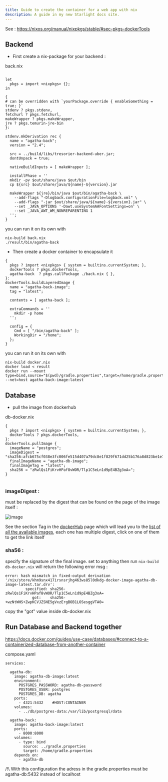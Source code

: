 ```yaml
---
title: Guide to create the container for a web app with nix
description: A guide in my new Starlight docs site.
---
```


See : https://nixos.org/manual/nixpkgs/stable/#sec-pkgs-dockerTools


## Backend 

- First create a nix-package for your backend :

 back.nix

```

let
  pkgs = import <nixpkgs> {};
in

{
# can be overridden with `yourPackage.override { enableSomething = true; }`
stdenv ? pkgs.stdenv,
fetchurl ? pkgs.fetchurl,
makeWrapper ? pkgs.makeWrapper,
jre ? pkgs.temurin-jre-bin
}:

stdenv.mkDerivation rec {
  name = "agatha-back";
  version = "2.4";

  src = ../build/libs/tresorier-backend-uber.jar;
  dontUnpack = true;

  nativeBuildInputs = [ makeWrapper ];

  installPhase = ''
  mkdir -pv $out/share/java $out/bin
  cp ${src} $out/share/java/${name}-${version}.jar

  makeWrapper ${jre}/bin/java $out/bin/agatha-back \
    --add-flags "-Dlogback.configurationFile=logback.xml" \
    --add-flags "-jar $out/share/java/${name}-${version}.jar" \
    --set _JAVA_OPTIONS '-Dawt.useSystemAAFontSettings=on' \
    --set _JAVA_AWT_WM_NONREPARENTING 1
  '';
}

```

you can run it on its own with 

```
nix-build back.nix
./result/bin/agatha-back

```

- Then create a docker container to encapsulate it 

```
{ 
  pkgs ? import <nixpkgs> { system = builtins.currentSystem; },
  dockerTools ? pkgs.dockerTools,
  agatha-back  ? pkgs.callPackage ./back.nix { },
}:
dockerTools.buildLayeredImage {
  name = "agatha-back-image";
  tag = "latest";

  contents = [ agatha-back ];

  extraCommands = ''
    mkdir -p home
  '';

  config = { 
    Cmd = [ "/bin/agatha-back" ];
    WorkingDir = "/home";
  };
}
```

you can run it on its own with 

```
nix-build docker.nix
docker load < result
docker run --mount type=bind,source="$(pwd)/gradle.properties",target=/home/gradle.properties --net=host agatha-back-image:latest
```

## Database


- pull the image from dockerhub 

db-docker.nix

```
{ 
  pkgs ? import <nixpkgs> { system = builtins.currentSystem; },
  dockerTools ? pkgs.dockerTools,
}:
dockerTools.pullImage {
  imageName = "postgres";
  imageDigest = "sha256:afcb675cf038e3fc006fe515d407a79dc8e1f829f671dd25b176a8d823be1e7c"; 
  finalImageName = "agatha-db-image";
  finalImageTag = "latest";
  sha256 = "zRwlQs1FiKrvHPaf8vWOR/Tlp1C5eLn1d9pE4BZg3oA=";
}


```

### imageDigest :
must be replaced by the digest that can be found on the page of the image itself : 

![image](/home/erica/Multi/projets/gdr/gdr_sante/doc/src/assets/nix_container_1.png)


See the section Tag in the [dockerHub](https://hub.docker.com/_/postgres) page which will lead you to the [list of all the available images](https://hub.docker.com/_/postgres/tags), each one has multiple digest, click on one of them to get the link itself 


### sha56 :
specify the signature of the final image. set to anything then run ```nix-build db-docker.nix``` will return the following error msg :

```
error: hash mismatch in fixed-output derivation '/nix/store/khm9snx417irsnsrjhg463ws85l0dkdg-docker-image-agatha-db-image-latest.tar.drv':
         specified: sha256-zRwlQs1FiKrvHPaf8vWOR/Tlp1C5eLn1d9pE4BZg3oA=
            got:    sha256-+wzNtWHS+ZwpKCVJZSNE5gVxzErgBOB1LOSesggVTA0=
```

copy the "got" value inside db-docker.nix

## Run Database and Backend together 

https://docs.docker.com/guides/use-case/databases/#connect-to-a-containerized-database-from-another-container

compose.yaml
```
services:

  agatha-db:
    image: agatha-db-image:latest
    environment:
      POSTGRES_PASSWORD: agatha-db-password
      POSTGRES_USER: postgres
      POSTGRES_DB: agatha
    ports:
      - 4321:5432    #HOST:CONTAINER
    volumes:
      - ../db/postgres-data:/var/lib/postgresql/data

  agatha-back:
    image: agatha-back-image:latest
    ports:
      - 8000:8000
    volumes:
      - type: bind
        source: ../gradle.properties
        target: /home/gradle.properties
    depends_on:
      - agatha-db
```

/!\ With this configuration the adress in the gradle.properties must be agatha-db:5432 instead of localhost
